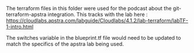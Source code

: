 The terraform files in this folder were used for the podcast about the git-terraform-apstra integration.
This tracks with the lab here : https://cloudlabs.apstra.com/labguide/Cloudlabs/4.1.2/lab-terraform/labTF-1-intro.html

The switches variable in the blueprint.tf file would need to be updated to match the specifics of the apstra lab being used.
